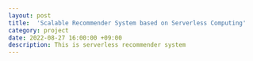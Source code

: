 ```yaml
---
layout: post
title:  'Scalable Recommender System based on Serverless Computing'
category: project
date: 2022-08-27 16:00:00 +09:00
description: This is serverless recommender system
---
```

